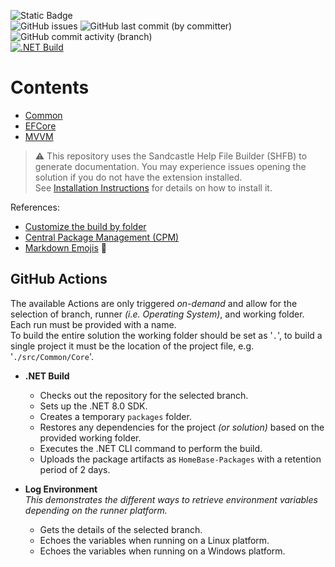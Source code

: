 ![Static Badge](https://img.shields.io/badge/repo-homebase-blue?style=for-the-badge)\
![GitHub issues](https://img.shields.io/github/issues/KevinDHeath/HomeBase?style=plastic)
![GitHub last commit (by committer)](https://img.shields.io/github/last-commit/KevinDHeath/HomeBase?label=last%20commit&style=plastic)
![GitHub commit activity (branch)](https://img.shields.io/github/commit-activity/m/KevinDHeath/HomeBase?style=plastic)\
[![.NET Build](https://github.com/KevinDHeath/HomeBase/actions/workflows/dotnet.yml/badge.svg)](https://github.com/KevinDHeath/HomeBase/actions/workflows/dotnet.yml)

# Contents
- [Common](src/Common/README.md)
- [EFCore](src/EFCore/README.md)
- [MVVM](src/MVVM/README.md)

>:warning: This repository uses the Sandcastle Help File Builder (SHFB) to generate documentation. You may experience issues opening the solution if you do not have the extension installed.\
See [Installation Instructions](https://ewsoftware.github.io/SHFB/html/8c0c97d0-c968-4c15-9fe9-e8f3a443c50a.htm) for details on how to install it.

References:
- [Customize the build by folder](https://learn.microsoft.com/en-us/visualstudio/msbuild/customize-by-directory)
- [Central Package Management (CPM)](https://learn.microsoft.com/en-us/nuget/consume-packages/central-package-management)
- [Markdown Emojis](https://github.com/ikatyang/emoji-cheat-sheet/blob/master/README.md) :high_brightness:

## GitHub Actions
The available Actions are only triggered _on-demand_ and allow for the selection of branch, runner _(i.e. Operating System)_, and working folder. Each run must be provided with a name.\
To build the entire solution the working folder should be set as '`.`', to build a single project it must be the location of the project file, e.g. '`./src/Common/Core`'.

- **.NET Build**
  - Checks out the repository for the selected branch.
  - Sets up the .NET 8.0 SDK.
  - Creates a temporary `packages` folder.
  - Restores any dependencies for the project _(or solution)_ based on the provided working folder.
  - Executes the .NET CLI command to perform the build.
  - Uploads the package artifacts as `HomeBase-Packages` with a retention period of 2 days.

- **Log Environment**\
_This demonstrates the different ways to retrieve environment variables depending on the runner platform._
  - Gets the details of the selected branch.
  - Echoes the variables when running on a Linux platform.
  - Echoes the variables when running on a Windows platform.
